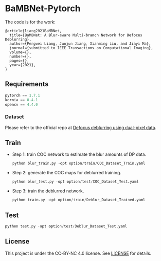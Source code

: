# BaMBNet-Pytorch
The code is for the work:

```
@article{liang2021BaMBNet,
  title={BaMBNet: A Blur-aware Multi-branch Network for Defocus Deblurring},
  author={Pengwei Liang, Junjun Jiang, Xianming Liu, and Jiayi Ma},
  journal={submitted to IEEE Transactions on Computational Imaging},
  volume={},
  number={},
  pages={},
  year={2021},
}
```

## Requirements

``` python
pytorch == 1.7.1
kornia == 0.4.1
opencv == 4.4.0
```

### Dataset

Please refer to the official repo at [Defocus deblurring using dual-pixel data](https://github.com/Abdullah-Abuolaim/defocus-deblurring-dual-pixel).

## Train

+ Step 1: train COC network to estimate the blur amounts of DP data.

  ```python
  python blur_train.py -opt option/train/COC_Dataset_Train.yaml
  ```

+ Step 2: generate the COC maps for deblurred training.

  ```python
  python blur_test.py -opt option/test/COC_Dataset_Test.yaml
  ```

+ Step 3: train the deblurred network.

  ```python
  python train.py -opt option/train/Deblur_Dataset_Trained.yaml
  ```

  

## Test

```python
python test.py -opt option/test/Deblur_Dataset_Test.yaml
```



## License

This project is under the CC-BY-NC 4.0 license. See [LICENSE](https://github.com/facebookresearch/moco/blob/master/LICENSE) for details.


